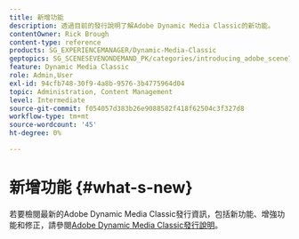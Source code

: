 ```yaml
---
title: 新增功能
description: 透過目前的發行說明了解Adobe Dynamic Media Classic的新功能。
contentOwner: Rick Brough
content-type: reference
products: SG_EXPERIENCEMANAGER/Dynamic-Media-Classic
geptopics: SG_SCENESEVENONDEMAND_PK/categories/introducing_adobe_scene7
feature: Dynamic Media Classic
role: Admin,User
exl-id: 94cfb748-30f9-4a8b-9576-3b4775964d04
topic: Administration, Content Management
level: Intermediate
source-git-commit: f054057d383b26e9088582f418f62504c3f327d8
workflow-type: tm+mt
source-wordcount: '45'
ht-degree: 0%

---
```


# 新增功能 {#what-s-new}

若要檢閱最新的Adobe Dynamic Media Classic發行資訊，包括新功能、增強功能和修正，請參閱[Adobe Dynamic Media Classic發行說明](https://experienceleague.adobe.com/en/docs/dynamic-media-developer-resources/release-notes/s7rn2017)。
